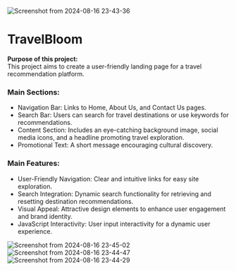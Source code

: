 ![Screenshot from 2024-08-16 23-43-36](https://github.com/user-attachments/assets/94057d2d-9b00-4393-a66f-ce0b386c0c22)<h1>TravelBloom</h1>

<p><strong>Purpose of this project:</strong><br>
This project aims to create a user-friendly landing page for a travel recommendation platform. </p>

### Main Sections:

- Navigation Bar: Links to Home, About Us, and Contact Us pages.
- Search Bar: Users can search for travel destinations or use keywords for recommendations.
- Content Section: Includes an eye-catching background image, social media icons, and a headline promoting travel exploration.
- Promotional Text: A short message encouraging cultural discovery.


### Main Features:

- User-Friendly Navigation: Clear and intuitive links for easy site exploration.
- Search Integration: Dynamic search functionality for retrieving and resetting destination recommendations.
- Visual Appeal: Attractive design elements to enhance user engagement and brand identity.
- JavaScript Interactivity: User input interactivity for a dynamic user experience.


![Screenshot from 2024-08-16 23-45-02](https://github.com/user-attachments/assets/4c465059-c8c5-48a0-a868-436a22f2eebd)
![Screenshot from 2024-08-16 23-44-47](https://github.com/user-attachments/assets/be76dd74-f826-482d-b1b9-cf1077e19649)
![Screenshot from 2024-08-16 23-44-29](https://github.com/user-attachments/assets/aecac61b-5db6-4833-8681-ef3dfdf972c7)
